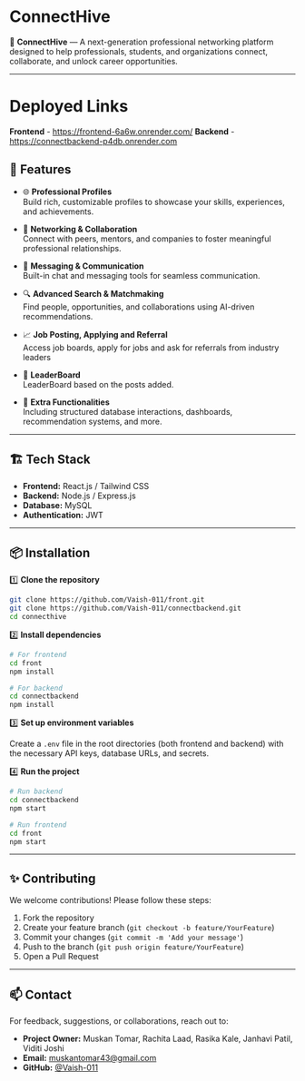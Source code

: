 
# ConnectHive

🚀 **ConnectHive** — A next-generation professional networking platform designed to help professionals, students, and organizations connect, collaborate, and unlock career opportunities.

---

# Deployed Links
**Frontend** - https://frontend-6a6w.onrender.com/
**Backend** - https://connectbackend-p4db.onrender.com

## 🌟 Features

- 🌐 **Professional Profiles**  
  Build rich, customizable profiles to showcase your skills, experiences, and achievements.

- 🤝 **Networking & Collaboration**  
  Connect with peers, mentors, and companies to foster meaningful professional relationships.

- 💬 **Messaging & Communication**  
  Built-in chat and messaging tools for seamless communication.

- 🔍 **Advanced Search & Matchmaking**  
  Find people, opportunities, and collaborations using AI-driven recommendations.

- 📈 **Job Posting, Applying and Referral**  
  Access job boards, apply for jobs and ask for referrals from industry leaders

- 🏢 **LeaderBoard**  
  LeaderBoard based on the posts added.

- 🌟 **Extra Functionalities**  
  Including structured database interactions, dashboards, recommendation systems, and more.

---

## 🏗️ Tech Stack

- **Frontend:** React.js / Tailwind CSS
- **Backend:** Node.js / Express.js 
- **Database:** MySQL
- **Authentication:** JWT  

---

## 📦 Installation

1️⃣ **Clone the repository**

```bash
git clone https://github.com/Vaish-011/front.git
git clone https://github.com/Vaish-011/connectbackend.git
cd connecthive
````

2️⃣ **Install dependencies**

```bash
# For frontend
cd front
npm install

# For backend
cd connectbackend
npm install
```

3️⃣ **Set up environment variables**

Create a `.env` file in the root directories (both frontend and backend) with the necessary API keys, database URLs, and secrets.

4️⃣ **Run the project**

```bash
# Run backend
cd connectbackend
npm start

# Run frontend
cd front
npm start
```

---

## ✨ Contributing

We welcome contributions! Please follow these steps:

1. Fork the repository
2. Create your feature branch (`git checkout -b feature/YourFeature`)
3. Commit your changes (`git commit -m 'Add your message'`)
4. Push to the branch (`git push origin feature/YourFeature`)
5. Open a Pull Request

---


## 📫 Contact

For feedback, suggestions, or collaborations, reach out to:

* **Project Owner:** Muskan Tomar, Rachita Laad, Rasika Kale, Janhavi Patil, Viditi Joshi
* **Email:** [muskantomar43@gmail.com](mailto:muskantomar43@gmail.com) 
* **GitHub:** [@Vaish-011](https://github.com/Vaish-011)

